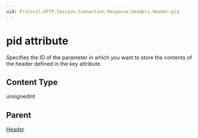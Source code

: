 ```yaml
---
uid: Protocol.HTTP.Session.Connection.Response.Headers.Header-pid
---
```


# pid attribute

Specifies the ID of the parameter in which you want to store the contents of the header defined in the key attribute.

## Content Type

unsignedInt

## Parent

[Header](xref:Protocol.HTTP.Session.Connection.Response.Headers.Header)
